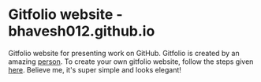 # Gitfolio website - bhavesh012.github.io
Gitfolio website for presenting work on GitHub. Gitfolio is created by an amazing [person](https://github.com/imfunniee). To create your own gitfolio website, follow the steps given [here](https://github.com/imfunniee/gitfolio). Believe me, it's super simple and looks elegant!
